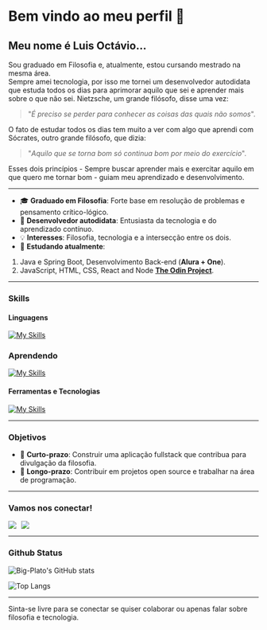 # Bem vindo ao meu perfil 👋
## Meu nome é Luis Octávio...

Sou graduado em Filosofia e, atualmente, estou cursando mestrado na mesma área.  
Sempre amei tecnologia, por isso me tornei um desenvolvedor autodidata que estuda todos os dias para aprimorar aquilo que sei e aprender mais sobre o que não sei. Nietzsche, um grande filósofo, disse uma vez: 
> "_É preciso se perder para conhecer as coisas das quais não somos_".
     
O fato de estudar todos os dias tem muito a ver com algo que aprendi com Sócrates, outro grande filósofo, que dizia:  

> "_Aquilo que se torna bom só continua bom por meio do exercício_".

Esses dois princípios - Sempre buscar aprender mais e exercitar aquilo em que quero me tornar bom - guiam meu aprendizado e desenvolvimento.

---

- 🎓 **Graduado em Filosofia**: Forte base em resolução de problemas e pensamento crítico-lógico.  
- 🚀 **Desenvolvedor autodidata**: Entusiasta da tecnologia e do aprendizado contínuo.  
- 💡 **Interesses**: Filosofia, tecnologia e a intersecção entre os dois.
- 🌱 **Estudando atualmente**:
1. Java e Spring Boot, Desenvolvimento Back-end (**Alura + One**).  
2. JavaScript, HTML, CSS, React and Node [**The Odin Project**](https://www.theodinproject.com/dashboard).  

---

### Skills
#### Linguagens 
[![My Skills](https://skillicons.dev/icons?i=js,ts,html,css)](https://skillicons.dev)

### Aprendendo 
[![My Skills](https://skillicons.dev/icons?i=java,spring,react,nodejs)](https://skillicons.dev)


#### Ferramentas e Tecnologias 
[![My Skills](https://skillicons.dev/icons?i=linux,vscode,idea,npm,babel,webpack,git,github)](https://skillicons.dev)

---

### Objetivos
- 🔭 **Curto-prazo**: Construir uma aplicação fullstack que contribua para divulgação da filosofia. 
- 🌟 **Longo-prazo**: Contribuir em projetos open source e trabalhar na área de programação. 

---

### Vamos nos conectar!
<div style="display: flex; gap: 10px;">
  <a href="mailto:luisoctavius.sc@gmail.com" target="_blank">
    <img loading="lazy" src="https://img.shields.io/badge/Gmail-D14836?style=for-the-badge&logo=gmail&logoColor=white" target="_blank">
  </a>

  <a href="https://www.linkedin.com/in/luis-octavio" target="_blank">
    <img loading="lazy" src="https://img.shields.io/badge/-LinkedIn-%230077B5?style=for-the-badge&logo=linkedin&logoColor=white" target="_blank">
  </a>   
</div>

---

### Github Status
![Big-Plato's GitHub stats](https://github-readme-stats.vercel.app/api?username=Big-Plato&theme=graywhite)  

![Top Langs](https://github-readme-stats.vercel.app/api/top-langs/?username=Big-Plato&layout=donut&theme=graywhite)

---

Sinta-se livre para se conectar se quiser colaborar ou apenas falar sobre filosofia e tecnologia. 
